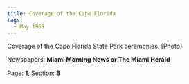 ```yaml
---  
title: Coverage of the Cape Florida  
tags:  
  - May 1969  
---  
```

  
Coverage of the Cape Florida State Park ceremonies. [Photo]  
  
Newspapers: **Miami Morning News or The Miami Herald**  
  
Page: **1**, Section: **B** 
